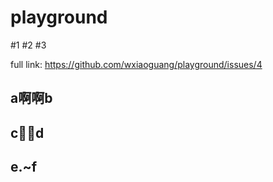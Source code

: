 # playground

#1
#2
#3

full link: https://github.com/wxiaoguang/playground/issues/4


## a啊啊b

## c🤔️🤔️d

## e.~f
